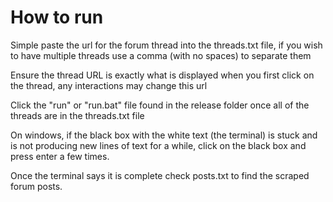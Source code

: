 # How to run
Simple paste the url for the forum thread into the threads.txt file, if you wish to have multiple threads use a comma (with no spaces) to separate them

Ensure the thread URL is exactly what is displayed when you first click on the thread, any interactions may change this url

Click the "run" or "run.bat" file found in the release folder once all of the threads are in the threads.txt file

On windows, if the black box with the white text (the terminal) is stuck and is not producing new lines of text for a while, click on the black box and press enter a few times.

Once the terminal says it is complete check posts.txt to find the scraped forum posts.
